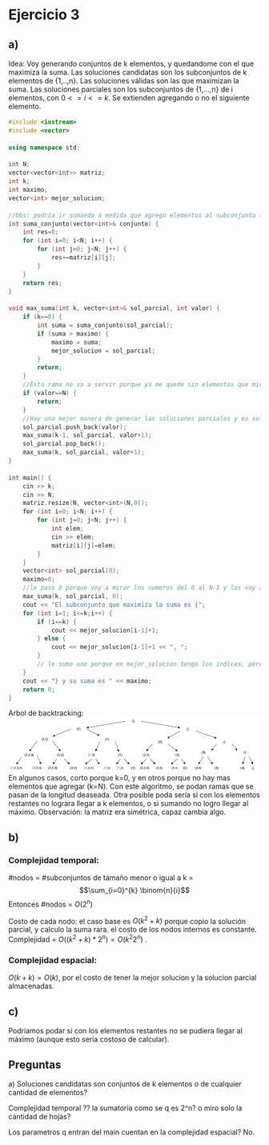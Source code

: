 # Ejercicio 3
## a)
Idea: Voy generando conjuntos de k elementos, y quedandome con el que maximiza la suma. 
Las soluciones candidatas son los subconjuntos de k elementos de {1,..,n}. 
Las soluciones válidas son las que maximizan la suma. 
Las soluciones parciales son los subconjuntos de {1,...,n} de i elementos, con $0<=i<=k$. Se extienden agregando o no el siguiente elemento. 

```cpp
#include <iostream>
#include <vector>

using namespace std;

int N;
vector<vector<int>> matriz;
int k;
int maximo;
vector<int> mejor_solucion;

//Obs: podría ir sumando a medida que agrego elementos al subconjunto (si agrego i, recorro todo el subconjunto y para cada elemento j, sumo a la suma total M[j][i]+M[i][j] y ademas sumo M[i][i]) 
int suma_conjunto(vector<int>& conjunto) {
    int res=0;
    for (int i=0; i<N; i++) {
        for (int j=0; j<N; j++) {
            res+=matriz[i][j];
        }
    }
    return res;
}

void max_suma(int k, vector<int>& sol_parcial, int valor) {
    if (k==0) {
        int suma = suma_conjunto(sol_parcial);
        if (suma > maximo) {
            maximo = suma;
            mejor_solucion = sol_parcial;
        }
        return;
    }
    //Esta rama no va a servir porque ya me quede sin elementos que mirar, y no complete los k elementos porque k!=0
    if (valor==N) {
        return;
    }
    //Hay una mejor manera de generar las soluciones parciales y es solo agregar al que tengo actualmetne los de indice mayor. Asi no se repiten subconjuntos
    sol_parcial.push_back(valor);
    max_suma(k-1, sol_parcial, valor+1);
    sol_parcial.pop_back();
    max_suma(k, sol_parcial, valor+1);
}

int main() {
    cin >> k;
    cin >> N;
    matriz.resize(N, vector<int>(N,0));
    for (int i=0; i<N; i++) {
        for (int j=0; j<N; j++) {
            int elem;
            cin >> elem;
            matriz[i][j]=elem;
        }
    }
    vector<int> sol_parcial(0);
    maximo=0;
    //le paso 0 porque voy a mirar los numeros del 0 al N-1 y los voy a ir agregando al conjunto. Empiezo por el 0.
    max_suma(k, sol_parcial, 0);
    cout << "El subconjunto que maximiza la suma es {";
    for (int i=1; i<=k;i++) {
        if (i==k) {
            cout << mejor_solucion[i-1]+1;
        } else {
            cout << mejor_solucion[i-1]+1 << ", ";
        }
        // le sumo uno porque en mejor_solucion tengo los indices, pero como I empieza a sumar en 1 hay q arreglar eso
    }
    cout << "} y su suma es " << maximo;
    return 0;
}
```

Arbol de backtracking: 
![3a](/Practica%201/images/backtracking_3a.png)
En algunos casos, corto porque k=0, y en otros porque no hay mas elementos que agregar (k=N). 
Con este algoritmo, se podan ramas que se pasan de la longitud deaseada. Otra posible poda sería si con los elementos restantes no lograra llegar a k elementos, o si sumando no logro llegar al máximo. 
Observación: la matriz era simétrica, capaz cambia algo. 

## b) 
### Complejidad temporal: 
#nodos = #subconjuntos de tamaño menor o igual a k = $$\sum_{i=0}^{k} \binom{n}{i}$$
Entonces #nodos = $O(2^n)$

Costo de cada nodo: el caso base es $O(k^2+k)$ porque copio la solución parcial, y calculo la suma rara. el costo de los nodos internos es constante. 
Complejidad = $O((k^2+k)*2^n) = O(k^{2}2^{n})$ . 
### Complejidad espacial: 
$O(k+k)=O(k)$, por el costo de tener la mejor solucion y la solucion parcial almacenadas. 

## c) 
Podriamos podar si con los elementos restantes no se pudiera llegar al máximo (aunque esto sería costoso de calcular). 

## Preguntas
a) Soluciones candidatas son conjuntos de k elementos o de cualquier cantidad de elementos? 

Complejidad temporal ?? la sumatoria como se q es 2^n? o miro solo la cantidad de hojas? 

Los parametros q entran del main cuentan en la complejidad espacial? No. 
